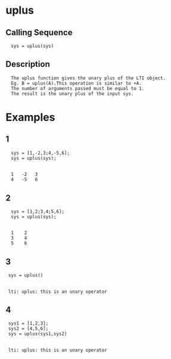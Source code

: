 # uplus
## Calling Sequence
      sys = uplus(sys)
## Description
      The uplus function gives the unary plus of the LTI object.
      Eg. B = uplus(A).This operation is similar to +A.
      The number of arguments passed must be equal to 1.
      The result is the unary plus of the input sys.
# Examples
## 1
      sys = [1,-2,3;4,-5,6];
      sys = uplus(sys);
##
      1   -2   3
      4   -5   6
## 2
      sys = [1,2;3,4;5,6];
      sys = uplus(sys);
##
      1    2
      3    4
      5    6
## 3
     sys = uplus()
##
     lti: uplus: this is an unary operator
## 4
     sys1 = [1,2,3];
     sys2 = [4,5,6];
     sys = uplus(sys1,sys2)
##
     lti: uplus: this is an unary operator
     
